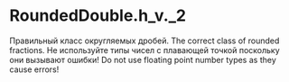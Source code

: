 # RoundedDouble.h_v._2
Правильный класс округляемых дробей. The correct class of rounded fractions. Не используйте типы чисел с плавающей точкой поскольку они вызывают ошибки! Do not use floating point number types as they cause errors!
